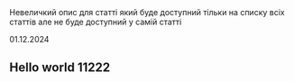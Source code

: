 <title>
  Title of post
</title>

<description>
Невеличкий опис для статті який буде доступний тільки на списку всіх статтів але не буде доступний у самій статті
</description>

<created>01.12.2024</created>

## Hello world 11222
